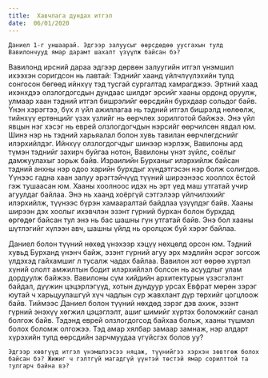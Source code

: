 ```yaml
---
title:  Хавчлага дундах итгэл
date:  06/01/2020
---
```


`Даниел 1-г уншаарай. Эдгээр залуусыг өөрсдөдөө уусгахын тулд Вавилончууд ямар дарамт шахалт үзүүлж байсан бэ?`

Вавилонд ирсний дараа эдгээр дөрвөн залуугийн итгэл үнэмшил ихээхэн соригдсон нь лавтай: Тэднийг хаанд үйлчлүүлэхийн тулд сонгосон бөгөөд ийнхүү тэд тусгай сургалтад хамрагджээ. Эртний хаад ихэнхдээ олзлогдогсдын дундаас шилдэг эрсийг хааны ордонд оруулж, улмаар хаан тэдний итгэл бишрэлийг өөрсдийн бурхдаар сольдог байв. Үнэн хэрэгтээ, бүх л үйл ажиллагаа нь тэдний итгэл бишрэлд нөлөөлж, тийнхүү ертөнцийг үзэх үзлийг нь өөрчлөх зорилготой байжээ. Энэ үйл явцын нэг хэсэг нь еврей олзлогдогчдын нэрсийг өөрчилсөн явдал юм. Шинэ нэр нь тэдний харьяалал болон хувь тавилан өөрчлөгдснийг илэрхийлдэг. Ийнхүү олзлогдогчдыг шинээр нэрлэж, Вавилоны ард түмэн тэднийг захирч буйгаа нотон, Вавилоны үнэт зүйлс, соёлыг дамжуулахыг зорьж байв. Израилийн Бурханыг илэрхийлж байсан тэдний анхны нэр одоо харийн бурхдыг хүндэтгэсэн нэр болж солигдов. Үүнээс гадна хаан залуу эрэгтэйчүүд түүний ширээнээс хооллох ёстой гэж тушаасан юм. Хааны хоолноос идэх нь эрт үед маш утгатай учир агуулдаг байлаа. Энэ нь хаанд хоёргүй сэтгэлээр үйлчилэхийг илэрхийлж, түүнээс бүрэн хамааралтай байдлаа үзүүлдэг байв. Хааны ширээн дэх хоолыг ихэвчлэн эзэнт гүрний бурхан болон бурхдад өргөдөг байсан тул энэ нь бас шашны гүн утгатай байв. Энэ бол хааны шүтлэгийг хүлээн авч, шашны үйлд нь оролцож буй хэрэг байлаа.

Даниел болон түүний нөхөд үнэхээр хэцүү нөхцөлд орсон юм. Тэдний хувьд Бурханд үнэнч байж, эзэнт гүрний агуу эрх мэдлийн эсрэг зогсож үлдэхэд гайхамшиг л тусалж чадах байлаа. Вавилон хот өөрөө хүртэл хүний ололт амжилтын бодит илэрхийлэл болсон нь асуудлыг улам дордуулж байжээ. Вавилоны сүм хийдийн архитектурын үзэсгэлэнт байдал, дүүжин цэцэрлэгүүд, хотын дундуур урсах Евфрат мөрөн зэрэг юутай ч харьцуулашгүй хүч чадлын сүр жавхлант дүр төрхийг цогцлоож байв. Тиймээс Даниел болон түүний нөхдөд зэрэг дэв ахиж, эзэнт гүрний энэхүү хөгжил цэцэглэлт, ашиг шимийг хүртэх боломжийг санал болгож байв. Тэдэнд еврей олзлогдогсод байхаа больж, хааны түшмэл болох боломж олгожээ. Тэд амар хялбар замаар замнаж, нэр алдарт хүрэхийн тулд өөрсдийн зарчмуудаа үгүйсгэх болов уу?

`Эдгээр хөвгүүд итгэл үнэмшлээсээ няцаж, түүнийгээ хэрхэн зөвтгөж болох байсан бэ? Жижиг ч гэлтгүй магадгүй үүнтэй төстэй ямар сорилттой та тулгарч байна вэ?`